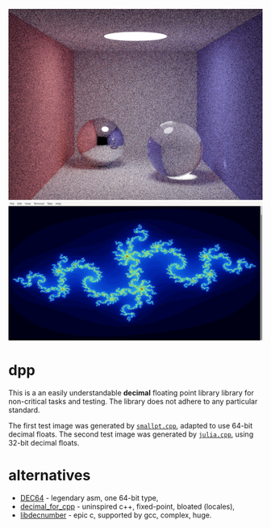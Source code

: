 ![image.png](image.png?raw=true)
![julia.png](julia.png?raw=true)
# dpp
This is a an easily understandable **decimal** floating point library library for non-critical tasks and testing. The library does not adhere to any particular standard.

The first test image was generated by [`smallpt.cpp`](https://www.kevinbeason.com/smallpt/), adapted to use 64-bit decimal floats. The second test image was generated by [`julia.cpp`](https://github.com/user1095108/dpp/blob/master/julia.cpp), using 32-bit decimal floats.
# alternatives
* [DEC64](https://github.com/douglascrockford/DEC64) - legendary asm, one 64-bit type,
* [decimal_for_cpp](https://github.com/vpiotr/decimal_for_cpp) - uninspired c++, fixed-point, bloated (locales),
* [libdecnumber](https://github.com/gcc-mirror/gcc/tree/master/libdecnumber) - epic c, supported by gcc, complex, huge.
